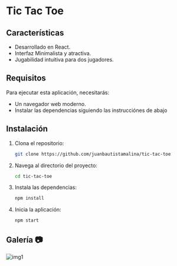 # Tic Tac Toe

## Características

- Desarrollado en React.
- Interfaz Minimalista y atractiva.
- Jugabilidad intuitiva para dos jugadores.

## Requisitos

Para ejecutar esta aplicación, necesitarás:

- Un navegador web moderno.
- Instalar las dependencias siguiendo las instrucciónes de abajo

## Instalación

1. Clona el repositorio:
   ```bash
   git clone https://github.com/juanbautistamalina/tic-tac-toe
   ```
2. Navega al directorio del proyecto:
   ```bash
   cd tic-tac-toe
   ```
3. Instala las dependencias:
   ```bash
   npm install
   ```
4. Inicia la aplicación:
   ```bash
   npm start
   ```

## Galería 📷

![img1](https://github.com/user-attachments/assets/51c12470-973d-47e1-9377-9e2b6a456f5d)
